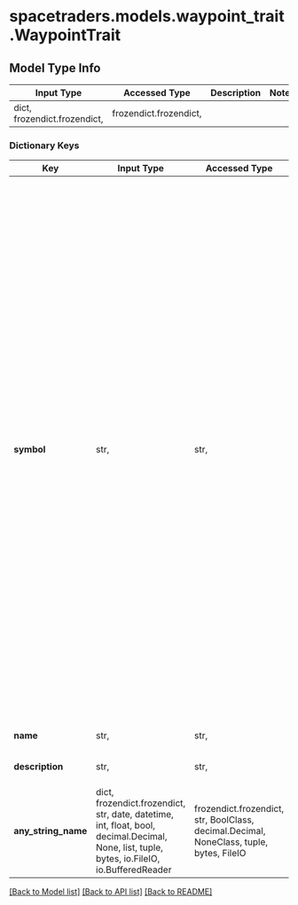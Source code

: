 # spacetraders.models.waypoint_trait.WaypointTrait

## Model Type Info
Input Type | Accessed Type | Description | Notes
------------ | ------------- | ------------- | -------------
dict, frozendict.frozendict,  | frozendict.frozendict,  |  | 

### Dictionary Keys
Key | Input Type | Accessed Type | Description | Notes
------------ | ------------- | ------------- | ------------- | -------------
**symbol** | str,  | str,  | The unique identifier of the trait. | must be one of ["UNCHARTED", "MARKETPLACE", "SHIPYARD", "OUTPOST", "SCATTERED_SETTLEMENTS", "SPRAWLING_CITIES", "MEGA_STRUCTURES", "OVERCROWDED", "HIGH_TECH", "CORRUPT", "BUREAUCRATIC", "TRADING_HUB", "INDUSTRIAL", "BLACK_MARKET", "RESEARCH_FACILITY", "MILITARY_BASE", "SURVEILLANCE_OUTPOST", "EXPLORATION_OUTPOST", "MINERAL_DEPOSITS", "COMMON_METAL_DEPOSITS", "PRECIOUS_METAL_DEPOSITS", "RARE_METAL_DEPOSITS", "METHANE_POOLS", "ICE_CRYSTALS", "EXPLOSIVE_GASES", "STRONG_MAGNETOSPHERE", "VIBRANT_AURORAS", "SALT_FLATS", "CANYONS", "PERPETUAL_DAYLIGHT", "PERPETUAL_OVERCAST", "DRY_SEABEDS", "MAGMA_SEAS", "SUPERVOLCANOES", "ASH_CLOUDS", "VAST_RUINS", "MUTATED_FLORA", "TERRAFORMED", "EXTREME_TEMPERATURES", "EXTREME_PRESSURE", "DIVERSE_LIFE", "SCARCE_LIFE", "FOSSILS", "WEAK_GRAVITY", "STRONG_GRAVITY", "CRUSHING_GRAVITY", "TOXIC_ATMOSPHERE", "CORROSIVE_ATMOSPHERE", "BREATHABLE_ATMOSPHERE", "JOVIAN", "ROCKY", "VOLCANIC", "FROZEN", "SWAMP", "BARREN", "TEMPERATE", "JUNGLE", "OCEAN", "STRIPPED", ] 
**name** | str,  | str,  | The name of the trait. | 
**description** | str,  | str,  | A description of the trait. | 
**any_string_name** | dict, frozendict.frozendict, str, date, datetime, int, float, bool, decimal.Decimal, None, list, tuple, bytes, io.FileIO, io.BufferedReader | frozendict.frozendict, str, BoolClass, decimal.Decimal, NoneClass, tuple, bytes, FileIO | any string name can be used but the value must be the correct type | [optional]

[[Back to Model list]](../../README.md#documentation-for-models) [[Back to API list]](../../README.md#documentation-for-api-endpoints) [[Back to README]](../../README.md)

